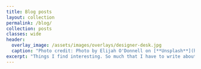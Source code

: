 ```yaml
---
title: Blog posts
layout: collection
permalink: /blog/
collection: posts
classes: wide
header:
  overlay_image: /assets/images/overlays/designer-desk.jpg
  caption: "Photo credit: Photo by Elijah O'Donnell on [**Unsplash**](https://unsplash.com)"
excerpt: "Things I find interesting. So much that I have to write about them"
---
```

